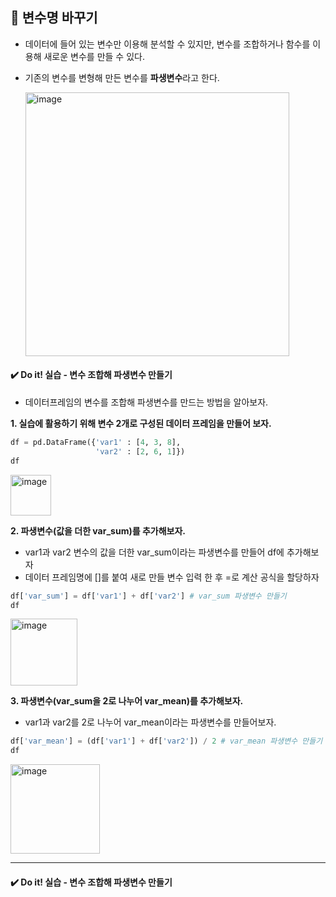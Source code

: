## 📌 변수명 바꾸기
- 데이터에 들어 있는 변수만 이용해 분석할 수 있지만, 변수를 조합하거나 함수를 이용해 새로운 변수를 만들 수 있다.
- 기존의 변수를 변형해 만든 변수를 **파생변수**라고 한다.

  <img width="422" alt="image" src="https://github.com/sm9199/Python_Data_Analysis_Study/assets/128019851/c13e917c-8529-4002-8f9e-7843ad13c81b">


#### ✔️ Do it! 실습 - 변수 조합해 파생변수 만들기
- 데이터프레임의 변수를 조합해 파생변수를 만드는 방법을 알아보자.

**1. 실습에 활용하기 위해 변수 2개로 구성된 데이터 프레임을 만들어 보자.**

```python
df = pd.DataFrame({'var1' : [4, 3, 8],
                   'var2' : [2, 6, 1]})
df
```

<img width="65" alt="image" src="https://github.com/sm9199/Python_Data_Analysis_Study/assets/128019851/a7c94650-a22a-407b-a4f1-85625489dc3c">


**2. 파생변수(값을 더한 var_sum)를 추가해보자.**
- var1과 var2 변수의 값을 더한 var_sum이라는 파생변수를 만들어 df에 추가해보자
- 데이터 프레임명에 []를 붙여 새로 만들 변수 입력 한 후 =로 계산 공식을 할당하자


```python
df['var_sum'] = df['var1'] + df['var2'] # var_sum 파생변수 만들기
df
```

<img width="107" alt="image" src="https://github.com/sm9199/Python_Data_Analysis_Study/assets/128019851/42b661be-ebaa-4058-8393-09bbead4a105">


**3. 파생변수(var_sum을 2로 나누어 var_mean)를 추가해보자.**
- var1과 var2를 2로 나누어 var_mean이라는 파생변수를 만들어보자.

```python
df['var_mean'] = (df['var1'] + df['var2']) / 2 # var_mean 파생변수 만들기
df
```

<img width="143" alt="image" src="https://github.com/sm9199/Python_Data_Analysis_Study/assets/128019851/61912c14-f71e-4a84-a998-63dd86e3ed78">


-----------------------------

#### ✔️ Do it! 실습 - 변수 조합해 파생변수 만들기



